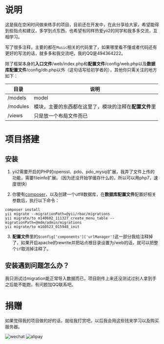 # 说明

这是我在空闲时间做来练手的项目，目前还在开发中，在此分享给大家，希望能得到些指点和建议，多学到点东西，也希望有同样热爱yii2的同学和我多多交流，互相学习。

写了很多注释，主要的都在`Music`相关的代码里了，如果哪里看不懂或者代码还有更好的写法的话，就多多和我交流吧，我的QQ是494364222。

除了框架本身的**入口文件**/web/index.php和**配置文件**/config/web.php以及**数据库配置文件**/config/db.php以外（这句话写给初学者的），其他你只需关注的地方如下：

目录 | 说明
---|---
/models | model
/modules | 模块，主要的东西都在这里了，模块的注释在**配置文件**里
/views | 只是放一个布局文件而已

# 项目搭建

## 安装

1. yii2需要开启的PHP的openssl、pdo、pdo_mysql扩展，我弄了文件上传的功能，需要fileinfo扩展。（因为还没开始学缓存什么的，所以可以用php7，速度很快）

2. 你要有[composer](http://docs.phpcomposer.com/)，以及创建一个utf8数据库，在**数据库配置文件**配置好相关参数后，执行以下命令：
```
composer install
yii migrate --migrationPath=@yii/rbac/migrations
yii migrate/to m140602_111327_create_menu_table --migrationPath=@mdm/admin/migrations
yii migrate/to m160523_015948_init
```

3. **配置文件**里的```$config['components']['urlManager']```这一部分我给注释掉了，如果开启apache的rewrite并把站点根目录设置为/web的话，就可以把整个```if```取消掉注释了。

## 安装遇到问题怎么办？

我只测试过migration能正常导入数据而已，项目刚传上来还没测试过别人拿到手之后能不能跑，有问题加QQ联系吧。

# 捐赠

如果觉得我的项目做的好的话，就给我打赏吧，以后我会用这些钱来学习以及购买服务器。

![wechat](https://raw.githubusercontent.com/hubeiwei/laohu-yii2/master/wechat_1464710844970.png "微信") ![alipay](https://raw.githubusercontent.com/hubeiwei/laohu-yii2/master/alipay_1464710933517.jpg "支付宝")
